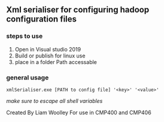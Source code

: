 ## Xml serialiser for configuring hadoop configuration files

### steps to use

1. Open in Visual studio 2019
2. Build or publish for linux use
3. place in a folder Path accessable 


### general usage
`xmlSerialiser.exe [PATH to config file] '<key>' '<value>'`

*make sure to escape all shell variables*


Created By Liam Woolley For use in CMP400 and CMP406
